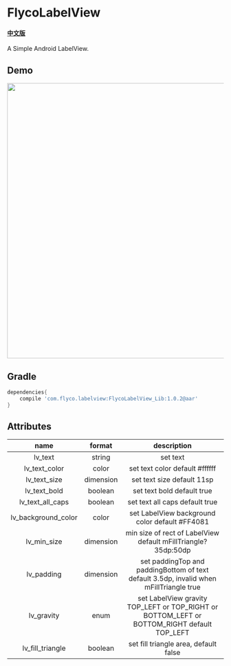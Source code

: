 # FlycoLabelView

#### [中文版](https://github.com/H07000223/FlycoLabelView/blob/master/README_CN.md)
A Simple Android LabelView.

## Demo
<img src="https://github.com/H07000223/FlycoLabelView/blob/master/preview.png" width="640">

## Gradle

```groovy
dependencies{
    compile 'com.flyco.labelview:FlycoLabelView_Lib:1.0.2@aar'
}
```

## Attributes

|name|format|description|
|:---:|:---:|:---:|
| lv_text | string | set text 
| lv_text_color | color | set text color default #ffffff
| lv_text_size | dimension | set text size default 11sp
| lv_text_bold | boolean | set text bold default true
| lv_text_all_caps | boolean | set text all caps default true
| lv_background_color | color | set LabelView background color default #FF4081
| lv_min_size | dimension | min size of rect of LabelView default mFillTriangle?35dp:50dp
| lv_padding | dimension |set paddingTop and paddingBottom of text default 3.5dp, invalid when mFillTriangle true
| lv_gravity | enum |set LabelView gravity TOP_LEFT or TOP_RIGHT or BOTTOM_LEFT or BOTTOM_RIGHT default TOP_LEFT
| lv_fill_triangle | boolean | set fill triangle area, default false

